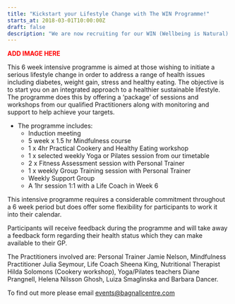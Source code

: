 ```yaml
---
title: "Kickstart your Lifestyle Change with The WIN Programme!"
starts_at: 2018-03-01T10:00:00Z
draft: false
description: "We are now recruiting for our WIN (Wellbeing is Natural) Programme."
---
```


<span style="color: red; font-weight: bold">ADD IMAGE HERE</span>

This 6 week intensive programme is aimed at those wishing to initiate a serious lifestyle change in order to address a range of health issues including diabetes, weight gain, stress and healthy eating. The objective is to start you on an integrated approach to a healthier sustainable lifestyle. The programme does this by offering a ‘package’ of sessions and workshops from our qualified Practitioners along with monitoring and support to help achieve your targets.

- The programme includes:
    - Induction meeting
    - 5 week x 1.5 hr Mindfulness course
    - 1 x 4hr Practical Cookery and Healthy Eating workshop
    - 1 x selected weekly Yoga or Pilates session from our timetable
    - 2 x Fitness Assessment session with Personal Trainer
    - 1 x weekly Group Training session with Personal Trainer
    - Weekly Support Group
    - A 1hr session 1:1 with a Life Coach in Week 6

This intensive programme requires a considerable commitment throughout a 6 week period but does offer some flexibility for participants to work it into their calendar.

Participants will receive feedback during the programme and will take away a feedback form regarding their health status which they can make available to their GP.

The Practitioners involved are: Personal Trainer Jamie Nelson, Mindfulness Practitioner Julia Seymour, Life Coach Sheena King, Nutritional Therapist Hilda Solomons (Cookery workshop), Yoga/Pilates teachers Diane Prangnell, Helena Nilsson Ghosh, Luiza Smaglinska and Barbara Dancer.

To find out more please email [events@bagnallcentre.com](mailto:events@bagnallcentre.com)